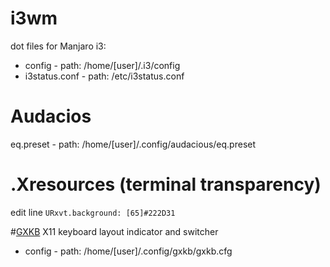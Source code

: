 # i3wm
dot files for Manjaro i3:
- config - path: /home/[user]/.i3/config
- i3status.conf - path: /etc/i3status.conf

# Audacios
eq.preset - path: /home/[user]/.config/audacious/eq.preset

# .Xresources (terminal transparency)
edit line
<code>URxvt.background:                 [65]#222D31</code>

#[GXKB](https://github.com/zen-tools/gxkb) X11 keyboard layout indicator and switcher

- config - path: /home/[user]/.config/gxkb/gxkb.cfg
